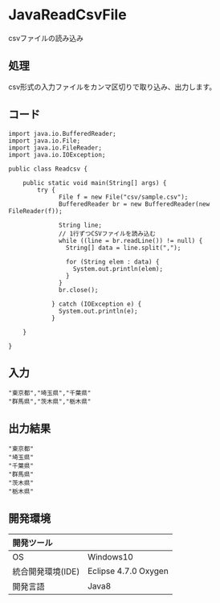 # JavaReadCsvFile
csvファイルの読み込み

## 処理
csv形式の入力ファイルをカンマ区切りで取り込み、出力します。

## コード
```
import java.io.BufferedReader;
import java.io.File;
import java.io.FileReader;
import java.io.IOException;

public class Readcsv {

	public static void main(String[] args) {
		try {
		      File f = new File("csv/sample.csv");
		      BufferedReader br = new BufferedReader(new FileReader(f));

		      String line;
		      // 1行ずつCSVファイルを読み込む
		      while ((line = br.readLine()) != null) {
		        String[] data = line.split(",");

		        for (String elem : data) {
		          System.out.println(elem);
		        }
		      }
		      br.close();

		    } catch (IOException e) {
		      System.out.println(e);
		    }

	}

}
```

## 入力
```
"東京都","埼玉県","千葉県"  
"群馬県","茨木県","栃木県"  
```

## 出力結果
```
"東京都"  
"埼玉県"  
"千葉県"  
"群馬県"  
"茨木県"  
"栃木県" 
``````
  
## 開発環境
| 開発ツール |  |
|:-|:-|
| OS | Windows10 |
| 統合開発環境(IDE) | Eclipse 4.7.0 Oxygen |
| 開発言語 | Java8 |

